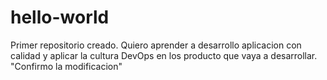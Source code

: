 # hello-world
Primer repositorio creado.
Quiero aprender a desarrollo aplicacion con calidad y aplicar la cultura DevOps en los producto que vaya a desarrollar.
"Confirmo la modificacion"
